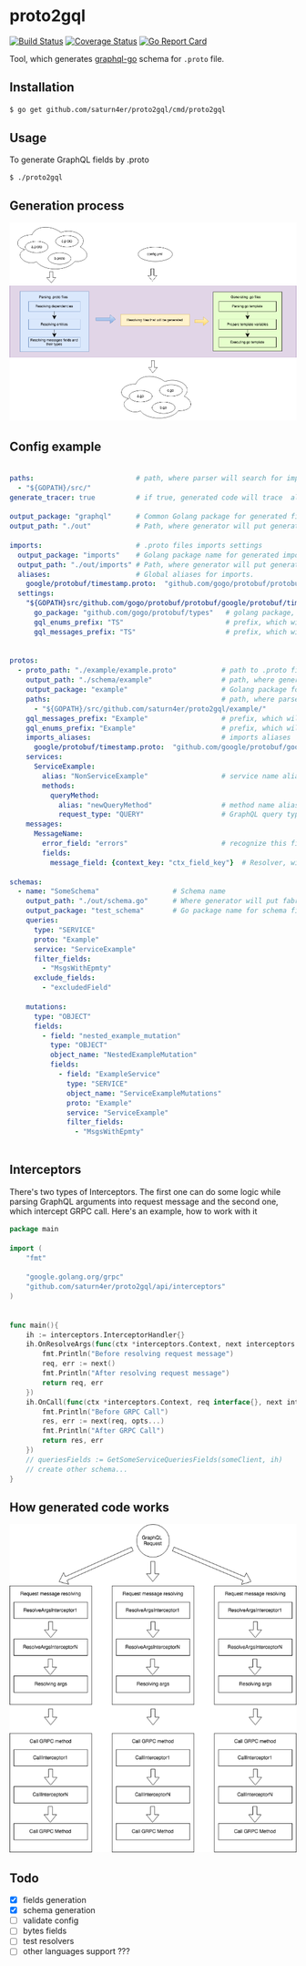 proto2gql
==============
[![Build Status](https://travis-ci.org/saturn4er/proto2gql.svg?branch=master)](https://travis-ci.org/saturn4er/proto2gql)
[![Coverage Status](https://coveralls.io/repos/github/saturn4er/proto2gql/badge.svg?branch=master)](https://coveralls.io/github/saturn4er/proto2gql?branch=master)
[![Go Report Card](https://goreportcard.com/badge/github.com/saturn4er/proto2gql)](https://goreportcard.com/report/github.com/saturn4er/proto2gql)

Tool, which generates [graphql-go](https://github.com/graphql-go/graphql) schema for `.proto` file.  

## Installation
```bash
$ go get github.com/saturn4er/proto2gql/cmd/proto2gql
```

## Usage
To generate GraphQL fields by .proto 
```
$ ./proto2gql
```

## Generation process
![Generation process](https://raw.githubusercontent.com/saturn4er/proto2gql/1.1.0/proto2gql-proc.png)

## Config example
```yaml

paths:                         # path, where parser will search for imports
  - "${GOPATH}/src/"     
generate_tracer: true          # if true, generated code will trace  all functions calls

output_package: "graphql"      # Common Golang package for generated files 
output_path: "./out"           # Path, where generator will put generated files

imports:                       # .proto files imports settings
  output_package: "imports"    # Golang package name for generated imports
  output_path: "./out/imports" # Path, where generator will put generated imports files
  aliases:                     # Global aliases for imports. 
    google/protobuf/timestamp.proto:  "github.com/gogo/protobuf/protobuf/google/protobuf/timestamp.proto"
  settings:
    "${GOPATH}src/github.com/gogo/protobuf/protobuf/google/protobuf/timestamp.proto":
      go_package: "github.com/gogo/protobuf/types"   # golang package, of generated .proto file
      gql_enums_prefix: "TS"                         # prefix, which will be added to all generated GraphQL Enums
      gql_messages_prefix: "TS"                      # prefix, which will be added to all generated GraphQL Messages(including maps)
       

protos:
  - proto_path: "./example/example.proto"           # path to .proto file              
    output_path: "./schema/example"                 # path, where generator will put generated file
    output_package: "example"                       # Golang package for generated file
    paths:                                          # path, where parser will search for imports.  
      - "${GOPATH}/src/github.com/saturn4er/proto2gql/example/"
    gql_messages_prefix: "Example"                  # prefix, which will be added to all generated GraphQL Messages(including maps)
    gql_enums_prefix: "Example"                     # prefix, which will be added to all generated GraphQL Enums
    imports_aliases:                                # imports aliases
      google/protobuf/timestamp.proto:  "github.com/google/protobuf/google/protobuf/timestamp.proto"
    services:             
      ServiceExample:
        alias: "NonServiceExample"                  # service name alias
        methods:  
          queryMethod:                              
            alias: "newQueryMethod"                 # method name alias
            request_type: "QUERY"                   # GraphQL query type (QUERY|MUTATION)
    messages:
      MessageName:
        error_field: "errors"                       # recognize this field as payload error. You can access it in interceptors
        fields:
          message_field: {context_key: "ctx_field_key"}  # Resolver, will try to fetch this field from context instead of fetching it from arguments
          
schemas:  
  - name: "SomeSchema"                  # Schema name
    output_path: "./out/schema.go"      # Where generator will put fabric for this schema
    output_package: "test_schema"       # Go package name for schema file
    queries:
      type: "SERVICE"                   
      proto: "Example"
      service: "ServiceExample"
      filter_fields:
        - "MsgsWithEpmty"
      exclude_fields:
        - "excludedField"

    mutations:
      type: "OBJECT"
      fields:
        - field: "nested_example_mutation"
          type: "OBJECT"
          object_name: "NestedExampleMutation"
          fields:
            - field: "ExampleService"
              type: "SERVICE"
              object_name: "ServiceExampleMutations"
              proto: "Example"
              service: "ServiceExample"
              filter_fields:
                - "MsgsWithEpmty"
 
```

## Interceptors

There's two types of Interceptors. The first one can do some logic while parsing GraphQL arguments into request message and the second one, which intercept GRPC call. Here's an example, how to work with it

```go
package main

import (
	"fmt"
	
	"google.golang.org/grpc"
	"github.com/saturn4er/proto2gql/api/interceptors"
)
	

func main(){
    ih := interceptors.InterceptorHandler{}
    ih.OnResolveArgs(func(ctx *interceptors.Context, next interceptors.ResolveArgsInvoker) (result interface{}, err error) {
    	fmt.Println("Before resolving request message")
    	req, err := next()
    	fmt.Println("After resolving request message")
    	return req, err
    })
    ih.OnCall(func(ctx *interceptors.Context, req interface{}, next interceptors.CallMethodInvoker, opts ...grpc.CallOption) (result interface{}, err error) {
        fmt.Println("Before GRPC Call")
        res, err := next(req, opts...)
        fmt.Println("After GRPC Call")
        return res, err
    })
    // queriesFields := GetSomeServiceQueriesFields(someClient, ih)
    // create other schema...
}

```

## How generated code works

![workflow](https://raw.githubusercontent.com/saturn4er/proto2gql/1.1.0/proto2gql-execution.png)

## Todo

 - [x] fields generation
 - [x] schema generation
 - [ ] validate config
 - [ ] bytes fields
 - [ ] test resolvers
 - [ ] other languages support ???